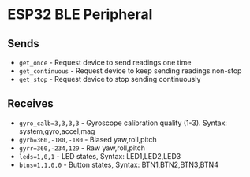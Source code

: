 # ESP32 BLE Peripheral
## Sends
- `get_once` - Request device to send readings one time
- `get_continuous` - Request device to keep sending readings non-stop
- `get_stop` - Request device to stop sending continuously

## Receives
- `gyro_calb=3,3,3,3` - Gyroscope calibration quality (1-3). Syntax: system,gyro,accel,mag
- `gyrb=360,-180,-180` - Biased yaw,roll,pitch
- `gyrr=360,-234,129` - Raw yaw,roll,pitch
- `leds=1,0,1` - LED states, Syntax: LED1,LED2,LED3
- `btns=1,1,0,0` - Button states, Syntax: BTN1,BTN2,BTN3,BTN4